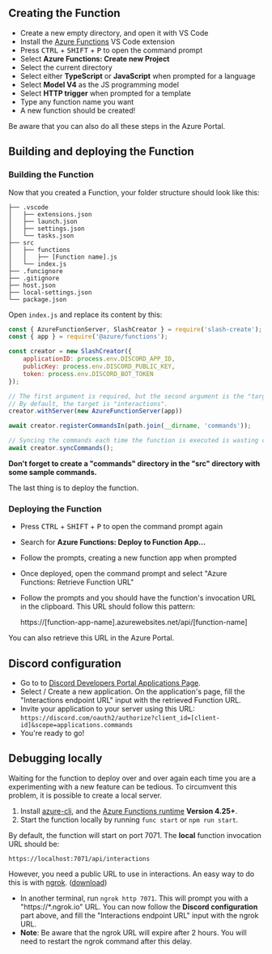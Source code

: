 
## Creating the Function

 - Create a new empty directory, and open it with VS Code
 - Install the [Azure Functions](https://marketplace.visualstudio.com/items?itemName=ms-azuretools.vscode-azurefunctions) VS Code extension
 - Press <kbd>CTRL</kbd> + <kbd>SHIFT</kbd> + <kbd>P</kbd> to open the command prompt
 - Select **Azure Functions: Create new Project**
 - Select the current directory
 - Select either **TypeScript** or **JavaScript** when prompted for a language
 - Select **Model V4** as the JS programming model
 - Select **HTTP trigger** when prompted for a template
 - Type any function name you want
 - A new function should be created!

 Be aware that you can also do all these steps in the Azure Portal.

## Building and deploying the Function


### Building the Function

Now that you created a Function, your folder structure should look like this:

```
├── .vscode
│   ├── extensions.json
│   ├── launch.json
│   ├── settings.json
│   └── tasks.json
├── src
│   ├── functions
│   │   ├── [Function name].js
│   └── index.js
├── .funcignore
├── .gitignore
├── host.json
├── local-settings.json
└── package.json
```

Open `index.js` and replace its content by this:

```js
const { AzureFunctionServer, SlashCreator } = require('slash-create');
const { app } = require('@azure/functions');

const creator = new SlashCreator({
    applicationID: process.env.DISCORD_APP_ID,
    publicKey: process.env.DISCORD_PUBLIC_KEY,
    token: process.env.DISCORD_BOT_TOKEN
});

// The first argument is required, but the second argument is the "target" or the name of the export.
// By default, the target is "interactions".
creator.withServer(new AzureFunctionServer(app))

await creator.registerCommandsIn(path.join(__dirname, 'commands'));

// Syncing the commands each time the function is executed is wasting computing time
await creator.syncCommands();

```

**Don't forget to create a "commands" directory in the "src" directory with some sample commands.**

The last thing is to deploy the function.

### Deploying the Function
 - Press <kbd>CTRL</kbd> + <kbd>SHIFT</kbd> + <kbd>P</kbd> to open the command prompt again
 - Search for **Azure Functions: Deploy to Function App...**
 - Follow the prompts, creating a new function app when prompted
 - Once deployed, open the command prompt and select "Azure Functions: Retrieve Function URL"
 - Follow the prompts and you should have the function's invocation URL in the clipboard. This URL should follow this pattern:

    https://[function-app-name].azurewebsites.net/api/[function-name]

You can also retrieve this URL in the Azure Portal.

## Discord configuration

- Go to to [Discord Developers Portal Applications Page](https://discord.com/developers/applications).
- Select / Create a new application. On the application's page, fill the "Interactions endpoint URL" input with the retrieved Function URL.
- Invite your application to your server using this URL: `https://discord.com/oauth2/authorize?client_id=[client-id]&scope=applications.commands`
- You're ready to go!

## Debugging locally
Waiting for the function to deploy over and over again each time you are a experimenting with a new feature can be tedious. To circumvent this problem, it is possible to create a local server.

1. Install [azure-cli](https://docs.microsoft.com/en-us/cli/azure/install-azure-cli), and the [Azure Functions runtime](https://docs.microsoft.com/en-us/azure/azure-functions/functions-run-local) **Version 4.25+**.
2. Start the function locally by running `func start` or `npm run start`.

By default, the function will start on port 7071. The **local** function invocation URL should be:

    https://localhost:7071/api/interactions

However, you need a public URL to use in interactions. An easy way to do this is with [ngrok](https://ngrok.com/). ([download](https://ngrok.com/download))
- In another terminal, run `ngrok http 7071`. This will prompt you with a "https://\*.ngrok.io" URL. You can now follow the **Discord configuration** part above, and fill the "Interactions endpoint URL" input with the ngrok URL.
- **Note**: Be aware that the ngrok URL will expire after 2 hours. You will need to restart the ngrok command after this delay.
